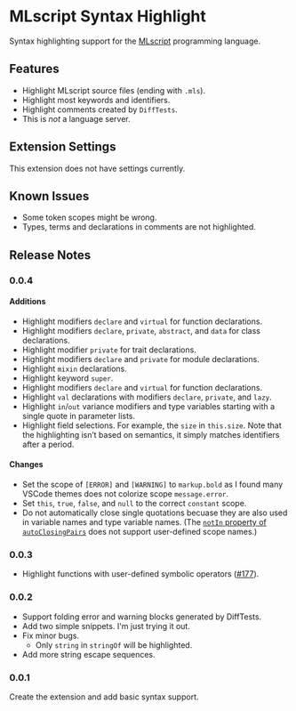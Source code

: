 # MLscript Syntax Highlight

Syntax highlighting support for the [MLscript][mlscript] programming language.

## Features

- Highlight MLscript source files (ending with `.mls`).
- Highlight most keywords and identifiers.
- Highlight comments created by `DiffTests`.
- This is _not_ a language server.

## Extension Settings

This extension does not have settings currently.

## Known Issues

- Some token scopes might be wrong.
- Types, terms and declarations in comments are not highlighted.

## Release Notes

### 0.0.4

#### Additions

- Highlight modifiers `declare` and `virtual` for function declarations.
- Highlight modifiers `declare`, `private`, `abstract`, and `data` for class
  declarations.
- Highlight modifier `private` for trait declarations.
- Highlight modifiers `declare` and `private` for module declarations.
- Highlight `mixin` declarations.
- Highlight keyword `super`.
- Highlight modifiers `declare` and `virtual` for function declarations.
- Highlight `val` declarations with modifiers `declare`, `private`, and `lazy`.
- Highlight `in`/`out` variance modifiers and type variables starting with a 
  single quote in parameter lists.
- Highlight field selections. For example, the `size` in `this.size`.
  Note that the highlighting isn’t based on semantics, it simply matches identifiers after a period.

#### Changes

- Set the scope of `[ERROR]` and `[WARNING]` to `markup.bold` as I found many
  VSCode themes does not colorize scope `message.error`.
- Set `this`, `true`, `false`, and `null` to the correct `constant` scope.
- Do not automatically close single quotations becuase they are also used in
  variable names and type variable names. (The [`notIn` property of 
  `autoClosingPairs`][not-in] does not support user-defined scope names.)

[not-in]: https://code.visualstudio.com/api/language-extensions/language-configuration-guide#autoclosing

### 0.0.3

- Highlight functions with user-defined symbolic operators ([#177][pr-177]).

[pr-177]: https://github.com/hkust-taco/mlscript/pull/177

### 0.0.2

- Support folding error and warning blocks generated by DiffTests.
- Add two simple snippets. I'm just trying it out.
- Fix minor bugs.
  - Only `string` in `stringOf` will be highlighted.
- Add more string escape sequences.

### 0.0.1

Create the extension and add basic syntax support.

[mlscript]: https://github.com/hkust-taco/mlscript
